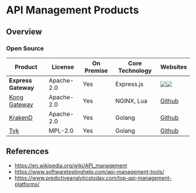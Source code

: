 # API Management Products

## Overview
### Open Source
| Product | License | On Premise | Core Technology | Websites |
|----|----|----|----|----|
| **Express Gateway** | Apache-2.0 | Yes | Express.js | [![](https://www.express-gateway.io/favicon.ico)](https://www.express-gateway.io/)[![](https://github.com/favicon.ico)](https://github.com/ExpressGateway/express-gateway) |
| [Kong Gateway](https://konghq.com/kong/) | Apache-2.0 | Yes | NGINX, Lua | [Github](https://github.com/kong/kong) |
| [KrakenD](https://www.krakend.io/) | Apache-2.0 | Yes | Golang | [Github](https://github.com/devopsfaith/krakend) |
| [Tyk](https://github.com/TykTechnologies/tyk) | MPL-2.0 | Yes | Golang | [Github](https://github.com/TykTechnologies/tyk) |

## References
- https://en.wikipedia.org/wiki/API_management
- https://www.softwaretestinghelp.com/api-management-tools/
- https://www.predictiveanalyticstoday.com/top-api-management-platforms/

